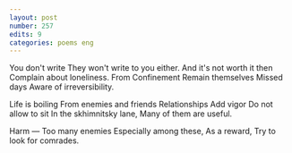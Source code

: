 ```yaml
---
layout: post
number: 257
edits: 9
categories: poems eng
---
```


You don't write
They won't write to you either.
And it's not worth it then 
Complain about loneliness.
From Confinement 
Remain themselves
Missed days
Aware of irreversibility.

Life is boiling 
From enemies and friends
Relationships 
Add vigor
Do not allow to sit 
In the skhimnitsky lane,
Many of them are useful. 

Harm — 
Too many enemies
Especially among these, 
As a reward, 
Try to look for comrades.
